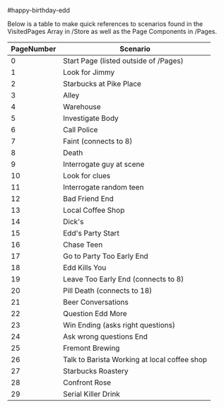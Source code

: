 #happy-birthday-edd

Below is a table to make quick references to scenarios found in the VisitedPages
Array in /Store as well as the Page Components in /Pages.

| PageNumber | Scenario |
| ----------- | ----------- |
| 0 | Start Page (listed outside of /Pages)|
| 1 | Look for Jimmy |
| 2 | Starbucks at Pike Place |
| 3 | Alley |
| 4 | Warehouse |
| 5  | Investigate Body |
| 6 | Call Police |
| 7 | Faint (connects to 8) |
| 8 | Death |
| 9 | Interrogate guy at scene |
| 10 | Look for clues |
| 11 | Interrogate random teen |
| 12 | Bad Friend End |
| 13 | Local Coffee Shop |
| 14 | Dick's |
| 15 | Edd's Party Start |
| 16 | Chase Teen |
| 17 | Go to Party Too Early End |
| 18 | Edd Kills You |
| 19 | Leave Too Early End (connects to 8) |
| 20 | Pill Death (connects to 18) |
| 21 | Beer Conversations |
| 22 | Question Edd More |
| 23 | Win Ending (asks right questions) |
| 24 | Ask wrong questions End |
| 25 | Fremont Brewing |
| 26 | Talk to Barista Working at local coffee shop |
| 27 | Starbucks Roastery |
| 28 | Confront Rose |
| 29 | Serial Killer Drink |


